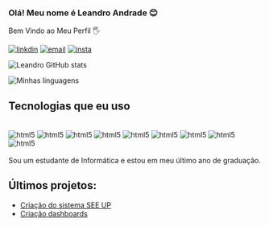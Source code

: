 ### Olá! Meu nome é Leandro Andrade 😊
 Bem Vindo ao Meu Perfil 🖐️
 
[![linkdin](https://img.shields.io/badge/LinkedIn-0077B5?style=for-the-badge&logo=linkedin&logoColor=white)](https://www.linkedin.com/in/leandro-andrade-92873224a/)
[![email](https://img.shields.io/badge/Gmail-D14836?style=for-the-badge&logo=gmail&logoColor=white)](leandro.andrade.araujo00@gmail.com)
[![insta](https://img.shields.io/badge/Instagram-E4405F?style=for-the-badge&logo=instagram&logoColor=white)](https://www.instagram.com/leandroaa01/)

![Leandro GitHub stats](https://github-readme-stats.vercel.app/api?username=leandroaa01&show_icons=true&theme=dracula) 

![Minhas linguagens](https://github-readme-stats.vercel.app/api/top-langs/?username=leandroaa01&hide=javascript,html)
## Tecnologias que eu uso 
<div style = "display: inline_block"><br/>
    <img align ="center" alt="html5" src ="https://img.shields.io/badge/JavaScript-F7DF1E?style=for-the-badge&logo=javascript&logoColor=black">
      <img align ="center" alt="html5" src ="https://img.shields.io/badge/CSS3-1572B6?style=for-the-badge&logo=css3&logoColor=white">
        <img align ="center" alt="html5" src ="https://img.shields.io/badge/HTML5-E34F26?style=for-the-badge&logo=html5&logoColor=white">
          <img align ="center" alt="html5" src ="https://img.shields.io/badge/PHP-777BB4?style=for-the-badge&logo=php&logoColor=white">
           <img align ="center" alt="html5" src ="https://img.shields.io/badge/Bootstrap-563D7C?style=for-the-badge&logo=bootstrap&logoColor=white">
            <img align ="center" alt="html5" src ="https://img.shields.io/badge/MySQL-00000F?style=for-the-badge&logo=mysql&logoColor=white">
             <img align ="center" alt="html5" src ="https://img.shields.io/badge/jQuery-0769AD?style=for-the-badge&logo=jquery&logoColor=white">
             <img align ="center" alt="html5" src ="https://img.shields.io/badge/Notion-000000?style=for-the-badge&logo=notion&logoColor=white">
              <img align ="center" alt="html5" src ="https://img.shields.io/badge/Microsoft_Office-D83B01?style=for-the-badge&logo=microsoft-office&logoColor=white">
</div><br/>
Sou um estudante de Informática e estou em meu último ano de graduação.

## Últimos projetos:
- [Criação do sistema SEE UP](https://github.com/leandroaa01/SEEUP)
- [Criação dashboards](https://github.com/leandroaa01/Meus-Dashboards/blob/main/Link%20dashboards%20Criados)
